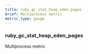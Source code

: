 ```yaml
---
title: ruby_gc_stat_heap_eden_pages
brief: Multiprocess metric
metric_type: gauge
---
```

### ruby_gc_stat_heap_eden_pages

Multiprocess metric